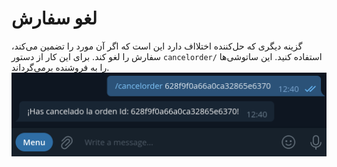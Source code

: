 # لغو سفارش

گزینه دیگری که حل‌کننده اختلااف دارد این است که اگر آن مورد را تضمین می‌کند، سفارش را لغو کند. برای این کار از دستور `cancelorder/` استفاده کنید. این ساتوشی‌ها را به فروشنده برمی‌گرداند.
![Cancel order capture](./assets/images/cancelorder.png)
